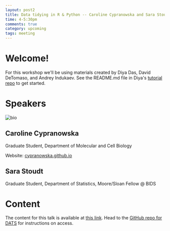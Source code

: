```yaml
---
layout: post2
title: Data tidying in R & Python -- Caroline Cypranowska and Sara Stoudt
time: 4-5:30pm
comments: true
category: upcoming
tags: meeting
---
```


# Welcome!

For this workshop we'll be using materials created by Diya Das, David DeTomaso, and Andrey Indukaev. See the README.md file in Diya's [tutorial repo](https://github.com/diyadas/tutorials) to get started. 

# Speakers

![bio]({{site.url}}/bioimages/cypranowska.png)

## Caroline Cypranowska
Graduate Student, Department of Molecular and Cell Biology


Website: [cypranowska.github.io](https://cypranowska.github.io/)

## Sara Stoudt
Graduate Student, Department of Statistics, 
Moore/Sloan Fellow @ BIDS

# Content

The content for this talk is available at
[this link](https://github.com/BIDS/dats/tree/master/code_examples/JupyterNotebookForGreatGood).
Head to the
[GitHub repo for DATS](https://github.com/BIDS/dats)
for instructions on access.
